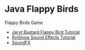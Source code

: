 # Java Flappy Birds

Flappy Birds Game

* [Jaryt Bustard Flappy Bird Tutorial](https://www.youtube.com/watch?v=I1qTZaUcFX0)
* [RyiSnow Sound Effects Tutorial](https://www.youtube.com/watch?v=MZyvOtxU73w)
* [SoundFX](https://freesound.org)
